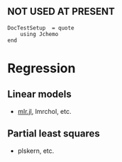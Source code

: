 ## NOT USED AT PRESENT

```@meta
DocTestSetup  = quote
    using Jchemo
end
```
# Regression

## Linear models

- [mlr.jl](@ref), lmrchol, etc.

## Partial least squares 

- plskern, etc.

